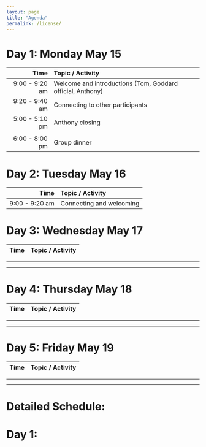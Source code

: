 ```yaml
---
layout: page
title: "Agenda"
permalink: /license/
---
```


# Day 1: Monday May 15

| Time | Topic / Activity |
|------------:|:-------------|
| 9:00 - 9:20 am | Welcome and introductions (Tom, Goddard official, Anthony) |
| 9:20 - 9:40 am | Connecting to other participants |
| 5:00 - 5:10 pm | Anthony closing |
| | |
| 6:00 - 8:00 pm | Group dinner |

# Day 2: Tuesday May 16

| Time | Topic / Activity |
|-------------:|:-------------|
| 9:00 - 9:20 am | Connecting and welcoming |


# Day 3: Wednesday May 17

| Time | Topic / Activity |
|-------------:|:-------------|

<hr> <hr>

# Day 4: Thursday May 18

| Time | Topic / Activity |
|-------------:|:-------------|

<hr> <hr>

# Day 5: Friday May 19

| Time | Topic / Activity |
|-------------:|:-------------|

<hr> <hr>

# Detailed Schedule:

# Day 1:

